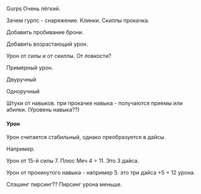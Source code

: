 
\
Gurps Очень лёгкий.

Зачем гурпс - снаряжение. Клинки. Скиллы прокачка.

Добавить пробивание брони.

Добавить возрастающий урон. 

Урон от силы и от скиллы. От ловкости?

Примерный урон.

Двуручный

Одноручный


Штуки от навыков. при прокачке навыка - получаются приемы или абилки. (Уровень навыка??)


#### Урон

Урон считается стабильный, однако преобразуется в дайсы. 

Например. 

Урон от 15-й силы 7. Плюс Меч 4 = 11. Это 3 дайса. 

Урон от прокинутого навыка - например 5. это три дайса +5  = 12 урона. 

Слэшинг пирсинг?? Пирсинг урона меньше. 